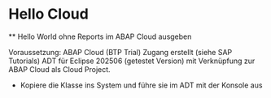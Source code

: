 # Hello Cloud

** Hello World ohne Reports im ABAP Cloud ausgeben

Voraussetzung: ABAP Cloud (BTP Trial) Zugang erstellt (siehe SAP Tutorials)
  ADT für Eclipse 202506 (getestet Version) mit Verknüpfung zur ABAP Cloud als Cloud Project.

- Kopiere die Klasse ins System und führe sie im ADT mit der Konsole aus


